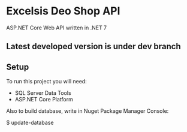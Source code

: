 # Excelsis Deo Shop API
ASP.NET Core Web API written in .NET 7

## Latest developed version is under dev branch

## Setup
To run this project you will need:

* SQL Server Data Tools
* ASP.NET Core Platform

Also to build database, write in Nuget Package Manager Console:

$ update-database
